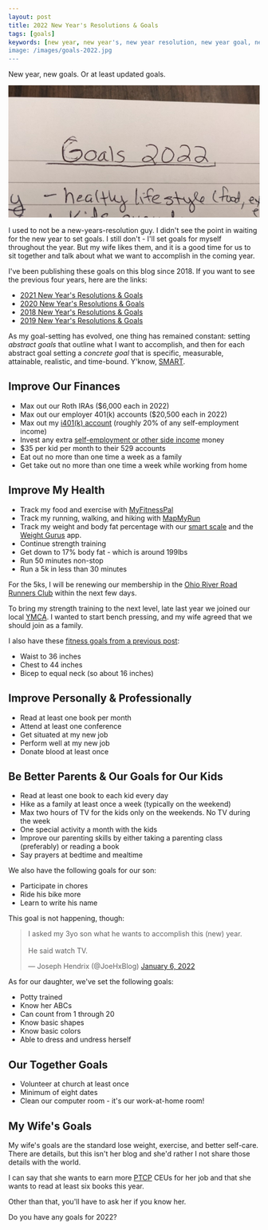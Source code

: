 ```yaml
---
layout: post
title: 2022 New Year's Resolutions & Goals
tags: [goals]
keywords: [new year, new year's, new year resolution, new year goal, new year's resolution, new year's goal, new year resolutions, new year goals, new year's resolutions, new year's goals, resolution, resolutions, goal, goals]
image: /images/goals-2022.jpg
---
```


New year, new goals. Or at least updated goals.

![Goals 2022](/images/goals-2022.jpg)

I used to not be a new-years-resolution guy. I didn't see the point in waiting for the new year to set goals. I still don't - I'll set goals for myself throughout the year. But my wife likes them, and it is a good time for us to sit together and talk about what we want to accomplish in the coming year.

I've been publishing these goals on this blog since 2018. If you want to see the previous four years, here are the links:

* [2021 New Year's Resolutions & Goals](https://www.joehxblog.com/2021-new-years-resolutions-goals/)
* [2020 New Year's Resolutions & Goals](https://www.joehxblog.com/2021-new-years-resolutions-goals/)
* [2018 New Year's Resolutions & Goals](https://www.joehxblog.com/2021-new-years-resolutions-goals/)
* [2019 New Year's Resolutions & Goals](https://www.joehxblog.com/2021-new-years-resolutions-goals/)

As my goal-setting has evolved, one thing has remained constant: setting *abstract goals* that outline what I want to accomplish, and then for each abstract goal setting a *concrete goal* that is specific, measurable, attainable, realistic, and time-bound. Y'know, [SMART](https://en.wikipedia.org/wiki/SMART_criteria).

## Improve Our Finances

* Max out our Roth IRAs ($6,000 each in 2022)
* Max out our employer 401(k) accounts ($20,500 each in 2022)
* Max out my [i401(k) account](https://www.joehxblog.com/i-opened-a-vanguard-individual-401k/) (roughly 20% of any self-employment income)
* Invest any extra [self-employment or other side income](https://www.joehxblog.com/tags/#income-report) money
* $35 per kid per month to their 529 accounts
* Eat out no more than one time a week as a family
* Get take out no more than one time a week while working from home

## Improve My Health

* Track my food and exercise with [MyFitnessPal](https://www.myfitnesspal.com/profile/joehx84)
* Track my running, walking, and hiking with [MapMyRun](https://www.mapmyrun.com/)
* Track my weight and body fat percentage with our [smart scale](https://www.amazon.com/Weight-Gurus-Bluetooth-Smart-Scale/dp/B00UVSCEAU/) and the [Weight Gurus](https://weightgurus.com/) app.
* Continue strength training
* Get down to 17% body fat - which is around 199lbs
* Run 50 minutes non-stop
* Run a 5k in less than 30 minutes

For the 5ks, I will be renewing our membership in the [Ohio River Road Runners Club](https://orrrc.org/) within the next few days.

To bring my strength training to the next level, late last year we joined our local [YMCA](https://www.daytonymca.org/). I wanted to start bench pressing, and my wife agreed that we should join as a family.

I also have these [fitness goals from a previous post](https://www.joehxblog.com/setting-my-fitness-goals/):

* Waist to 36 inches
* Chest to 44 inches
* Bicep to equal neck (so about 16 inches)

## Improve Personally & Professionally

* Read at least one book per month
* Attend at least one conference
* Get situated at my new job
* Perform well at my new job
* Donate blood at least once

## Be Better Parents & Our Goals for Our Kids

* Read at least one book to each kid every day
* Hike as a family at least once a week (typically on the weekend)
* Max two hours of TV for the kids only on the weekends. No TV during the week
* One special activity a month with the kids
* Improve our parenting skills by either taking a parenting class (preferably) or reading a book
* Say prayers at bedtime and mealtime

We also have the following goals for our son:

* Participate in chores
* Ride his bike more
* Learn to write his name

This goal is not happening, though:

<blockquote class="twitter-tweet" data-dnt="true" data-theme="dark"><p lang="en" dir="ltr">I asked my 3yo son what he wants to accomplish this (new) year.<br><br>He said watch TV.</p>&mdash; Joseph Hendrix (@JoeHxBlog) <a href="https://twitter.com/JoeHxBlog/status/1479188573807071235?ref_src=twsrc%5Etfw">January 6, 2022</a></blockquote> <script async src="https://platform.twitter.com/widgets.js" charset="utf-8"></script>

As for our daughter, we've set the following goals:

* Potty trained
* Know her ABCs
* Can count from 1 through 20
* Know basic shapes
* Know basic colors
* Able to dress and undress herself

## Our Together Goals

* Volunteer at church at least once
* Minimum of eight dates
* Clean our computer room - it's our work-at-home room!

## My Wife's Goals

My wife's goals are the standard lose weight, exercise, and better self-care. There are details, but this isn't her blog and she'd rather I not share those details with the world.

I can say that she wants to earn more [PTCP](https://www.ptcb.org/) CEUs for her job and that she wants to read at least six books this year.

Other than that, you'll have to ask her if you know her.

Do you have any goals for 2022?